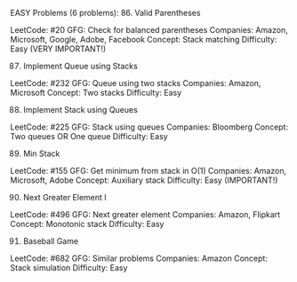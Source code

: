 EASY Problems (6 problems):
86. Valid Parentheses

LeetCode: #20
GFG: Check for balanced parentheses
Companies: Amazon, Microsoft, Google, Adobe, Facebook
Concept: Stack matching
Difficulty: Easy (VERY IMPORTANT!)

87. Implement Queue using Stacks

LeetCode: #232
GFG: Queue using two stacks
Companies: Amazon, Microsoft
Concept: Two stacks
Difficulty: Easy

88. Implement Stack using Queues

LeetCode: #225
GFG: Stack using queues
Companies: Bloomberg
Concept: Two queues OR One queue
Difficulty: Easy

89. Min Stack

LeetCode: #155
GFG: Get minimum from stack in O(1)
Companies: Amazon, Microsoft, Adobe
Concept: Auxiliary stack
Difficulty: Easy (IMPORTANT!)

90. Next Greater Element I

LeetCode: #496
GFG: Next greater element
Companies: Amazon, Flipkart
Concept: Monotonic stack
Difficulty: Easy

91. Baseball Game

LeetCode: #682
GFG: Similar problems
Companies: Amazon
Concept: Stack simulation
Difficulty: Easy